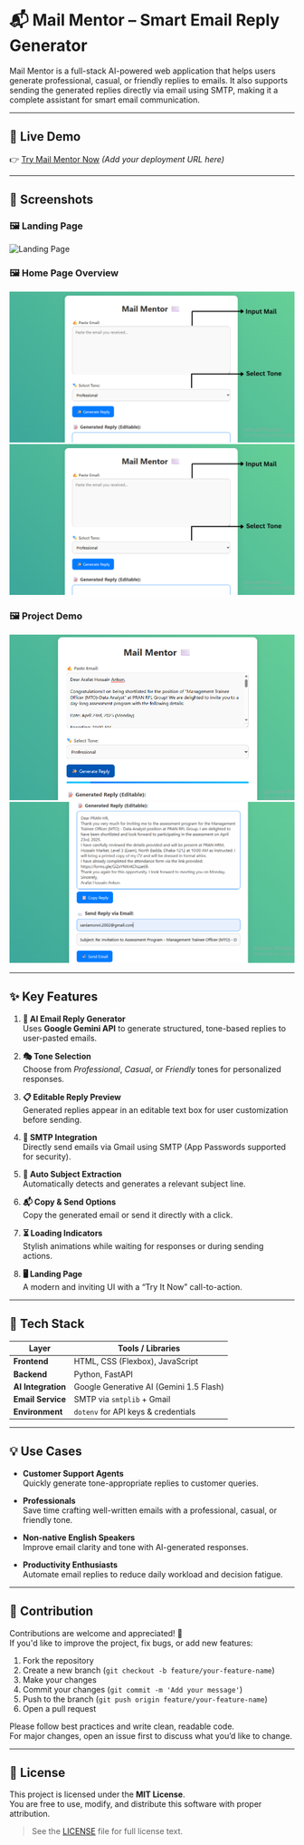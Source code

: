 # 📬 Mail Mentor – Smart Email Reply Generator

Mail Mentor is a full-stack AI-powered web application that helps users generate professional, casual, or friendly replies to emails. It also supports sending the generated replies directly via email using SMTP, making it a complete assistant for smart email communication.

---

## 🚀 Live Demo

👉 [Try Mail Mentor Now](#) *(Add your deployment URL here)*

---

## 📸 Screenshots

### 🖼️ Landing Page
![Landing Page](.Output/Screenshot%202025-06-21%20212918.png)

### 🖼️ Home Page Overview
![Home Page](./Output/Input%20Mail.png)
![Reply Generator Page](./Output/Input%20Mail.png)

### 🖼️ Project Demo
![Project Demo](./Output/Screenshot%202025-06-21%20224549.png)
![Project Demo](./Output/Screenshot%202025-06-21%20224611.png)

---

## ✨ Key Features

1. **🧠 AI Email Reply Generator**  
   Uses **Google Gemini API** to generate structured, tone-based replies to user-pasted emails.

2. **🎭 Tone Selection**  
   Choose from *Professional*, *Casual*, or *Friendly* tones for personalized responses.

3. **📋 Editable Reply Preview**  
   Generated replies appear in an editable text box for user customization before sending.

4. **📨 SMTP Integration**  
   Directly send emails via Gmail using SMTP (App Passwords supported for security).

5. **🧾 Auto Subject Extraction**  
   Automatically detects and generates a relevant subject line.

6. **📬 Copy & Send Options**  
   Copy the generated email or send it directly with a click.

7. **⏳ Loading Indicators**  
   Stylish animations while waiting for responses or during sending actions.

8. **🖥️ Landing Page**  
   A modern and inviting UI with a “Try It Now” call-to-action.

---

## 🧰 Tech Stack

| Layer              | Tools / Libraries                       |
| ------------------ | --------------------------------------- |
| **Frontend**       | HTML, CSS (Flexbox), JavaScript         |
| **Backend**        | Python, FastAPI                         |
| **AI Integration** | Google Generative AI (Gemini 1.5 Flash) |
| **Email Service**  | SMTP via `smtplib` + Gmail              |
| **Environment**    | `dotenv` for API keys & credentials     |

---

## 💡 Use Cases

- **Customer Support Agents**  
  Quickly generate tone-appropriate replies to customer queries.

- **Professionals**  
  Save time crafting well-written emails with a professional, casual, or friendly tone.

- **Non-native English Speakers**  
  Improve email clarity and tone with AI-generated responses.

- **Productivity Enthusiasts**  
  Automate email replies to reduce daily workload and decision fatigue.

---

## 🤝 Contribution

Contributions are welcome and appreciated! 🚀  
If you'd like to improve the project, fix bugs, or add new features:

1. Fork the repository
2. Create a new branch (`git checkout -b feature/your-feature-name`)
3. Make your changes
4. Commit your changes (`git commit -m 'Add your message'`)
5. Push to the branch (`git push origin feature/your-feature-name`)
6. Open a pull request

Please follow best practices and write clean, readable code.  
For major changes, open an issue first to discuss what you’d like to change.

---

## 📄 License

This project is licensed under the **MIT License**.  
You are free to use, modify, and distribute this software with proper attribution.

> See the [LICENSE](./LICENSE) file for full license text.
